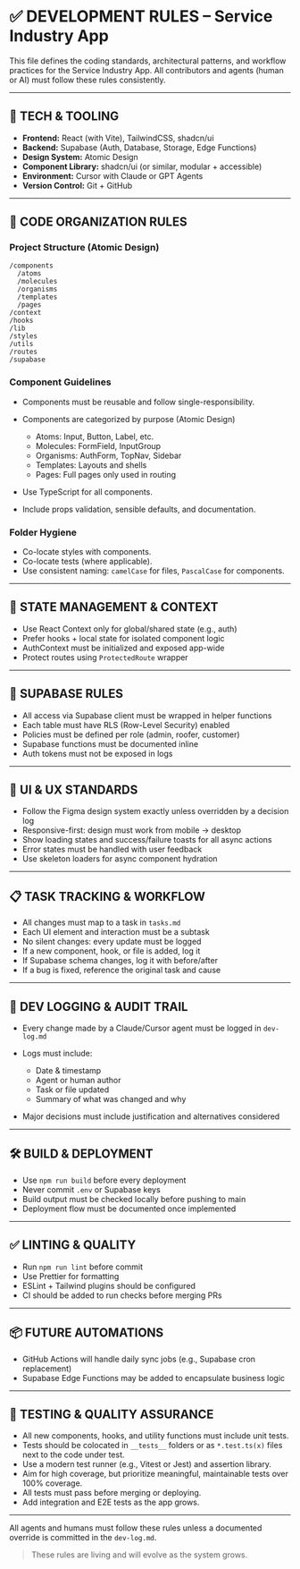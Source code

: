 # ✅ DEVELOPMENT RULES – Service Industry App

This file defines the coding standards, architectural patterns, and workflow practices for the Service Industry App. All contributors and agents (human or AI) must follow these rules consistently.

---

## 🔧 TECH & TOOLING

* **Frontend:** React (with Vite), TailwindCSS, shadcn/ui
* **Backend:** Supabase (Auth, Database, Storage, Edge Functions)
* **Design System:** Atomic Design
* **Component Library:** shadcn/ui (or similar, modular + accessible)
* **Environment:** Cursor with Claude or GPT Agents
* **Version Control:** Git + GitHub

---

## 🧱 CODE ORGANIZATION RULES

### Project Structure (Atomic Design)

```
/components
  /atoms
  /molecules
  /organisms
  /templates
  /pages
/context
/hooks
/lib
/styles
/utils
/routes
/supabase
```

### Component Guidelines

* Components must be reusable and follow single-responsibility.
* Components are categorized by purpose (Atomic Design)

  * Atoms: Input, Button, Label, etc.
  * Molecules: FormField, InputGroup
  * Organisms: AuthForm, TopNav, Sidebar
  * Templates: Layouts and shells
  * Pages: Full pages only used in routing
* Use TypeScript for all components.
* Include props validation, sensible defaults, and documentation.

### Folder Hygiene

* Co-locate styles with components.
* Co-locate tests (where applicable).
* Use consistent naming: `camelCase` for files, `PascalCase` for components.

---

## 🧩 STATE MANAGEMENT & CONTEXT

* Use React Context only for global/shared state (e.g., auth)
* Prefer hooks + local state for isolated component logic
* AuthContext must be initialized and exposed app-wide
* Protect routes using `ProtectedRoute` wrapper

---

## 🔐 SUPABASE RULES

* All access via Supabase client must be wrapped in helper functions
* Each table must have RLS (Row-Level Security) enabled
* Policies must be defined per role (admin, roofer, customer)
* Supabase functions must be documented inline
* Auth tokens must not be exposed in logs

---

## 🎨 UI & UX STANDARDS

* Follow the Figma design system exactly unless overridden by a decision log
* Responsive-first: design must work from mobile → desktop
* Show loading states and success/failure toasts for all async actions
* Error states must be handled with user feedback
* Use skeleton loaders for async component hydration

---

## 📋 TASK TRACKING & WORKFLOW

* All changes must map to a task in `tasks.md`
* Each UI element and interaction must be a subtask
* No silent changes: every update must be logged
* If a new component, hook, or file is added, log it
* If Supabase schema changes, log it with before/after
* If a bug is fixed, reference the original task and cause

---

## 📝 DEV LOGGING & AUDIT TRAIL

* Every change made by a Claude/Cursor agent must be logged in `dev-log.md`
* Logs must include:

  * Date & timestamp
  * Agent or human author
  * Task or file updated
  * Summary of what was changed and why
* Major decisions must include justification and alternatives considered

---

## 🛠 BUILD & DEPLOYMENT

* Use `npm run build` before every deployment
* Never commit `.env` or Supabase keys
* Build output must be checked locally before pushing to main
* Deployment flow must be documented once implemented

---

## ✅ LINTING & QUALITY

* Run `npm run lint` before commit
* Use Prettier for formatting
* ESLint + Tailwind plugins should be configured
* CI should be added to run checks before merging PRs

---

## 📦 FUTURE AUTOMATIONS

* GitHub Actions will handle daily sync jobs (e.g., Supabase cron replacement)
* Supabase Edge Functions may be added to encapsulate business logic

---

## 🧪 TESTING & QUALITY ASSURANCE

* All new components, hooks, and utility functions must include unit tests.
* Tests should be colocated in `__tests__` folders or as `*.test.ts(x)` files next to the code under test.
* Use a modern test runner (e.g., Vitest or Jest) and assertion library.
* Aim for high coverage, but prioritize meaningful, maintainable tests over 100% coverage.
* All tests must pass before merging or deploying.
* Add integration and E2E tests as the app grows.

---

All agents and humans must follow these rules unless a documented override is committed in the `dev-log.md`.

> These rules are living and will evolve as the system grows.
